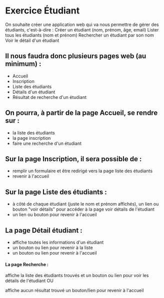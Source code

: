 # Exercice Étudiant


On souhaite créer une application web qui va nous permettre de
gérer des étudiants, c'est-à-dire :
Créer un étudiant (nom, prénom, âge, email)
Lister tous les étudiants (nom et prénom)
Rechercher un étudiant par son nom
Voir le détail d'un étudiant

## Il nous faudra donc plusieurs pages web (au minimum) :
* Accueil
* Inscription
* Liste des étudiants
* Détails d'un étudiant
* Résultat de recherche d'un étudiant

## On pourra, à partir de la page Accueil, se rendre sur :

* la liste des étudiants
* la page inscription
* faire une recherche d'un étudiant

## Sur la page Inscription, il sera possible de :

* remplir un formulaire et être redirigé vers la page liste des
étudiants
* revenir à l'accueil

## Sur la page Liste des étudiants :

* à côté de chaque étudiant (juste le nom et prénom affichés),
un lien  ou bouton "voir détails" pour accéder à la page voir détails de
l'étudiant
* un lien ou bouton pour revenir à l'accueil


## La page Détail étudiant :

* affiche toutes les informations d'un étudiant
* un bouton ou lien pour revenir à la liste
* un bouton ou lien pour revenir à l'accueil

#### La page Recherche :

affiche la liste des étudiants trouvés et un bouton ou lien pour voir
les détails de l'étudiant
OU

affiche aucun résultat trouvé
un bouton/lien pour revenir à l'accueil

